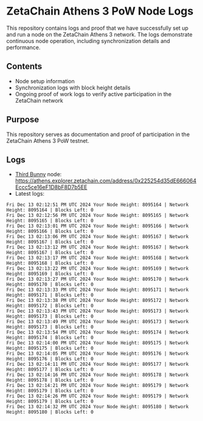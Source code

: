 # ZetaChain Athens 3 PoW Node Logs
This repository contains logs and proof that we have successfully set up and run a node on the ZetaChain Athens 3 network. The logs demonstrate continuous node operation, including synchronization details and performance.

## Contents
- Node setup information
- Synchronization logs with block height details
- Ongoing proof of work logs to verify active participation in the ZetaChain network

## Purpose
This repository serves as documentation and proof of participation in the ZetaChain Athens 3 PoW testnet.

## Logs

- [Third Bunny](https://thirdbunny.xyz/) node: https://athens.explorer.zetachain.com/address/0x225254d35dE666064Eccc5ce16eF1D8bF8D7b5EE
- Latest logs:
```
Fri Dec 13 02:12:51 PM UTC 2024 Your Node Height: 8095164 | Network Height: 8095164 | Blocks Left: 0
Fri Dec 13 02:12:56 PM UTC 2024 Your Node Height: 8095165 | Network Height: 8095165 | Blocks Left: 0
Fri Dec 13 02:13:01 PM UTC 2024 Your Node Height: 8095166 | Network Height: 8095166 | Blocks Left: 0
Fri Dec 13 02:13:06 PM UTC 2024 Your Node Height: 8095167 | Network Height: 8095167 | Blocks Left: 0
Fri Dec 13 02:13:12 PM UTC 2024 Your Node Height: 8095167 | Network Height: 8095167 | Blocks Left: 0
Fri Dec 13 02:13:17 PM UTC 2024 Your Node Height: 8095168 | Network Height: 8095168 | Blocks Left: 0
Fri Dec 13 02:13:22 PM UTC 2024 Your Node Height: 8095169 | Network Height: 8095169 | Blocks Left: 0
Fri Dec 13 02:13:27 PM UTC 2024 Your Node Height: 8095170 | Network Height: 8095170 | Blocks Left: 0
Fri Dec 13 02:13:33 PM UTC 2024 Your Node Height: 8095171 | Network Height: 8095171 | Blocks Left: 0
Fri Dec 13 02:13:38 PM UTC 2024 Your Node Height: 8095172 | Network Height: 8095172 | Blocks Left: 0
Fri Dec 13 02:13:43 PM UTC 2024 Your Node Height: 8095173 | Network Height: 8095173 | Blocks Left: 0
Fri Dec 13 02:13:49 PM UTC 2024 Your Node Height: 8095173 | Network Height: 8095173 | Blocks Left: 0
Fri Dec 13 02:13:54 PM UTC 2024 Your Node Height: 8095174 | Network Height: 8095174 | Blocks Left: 0
Fri Dec 13 02:14:00 PM UTC 2024 Your Node Height: 8095175 | Network Height: 8095175 | Blocks Left: 0
Fri Dec 13 02:14:05 PM UTC 2024 Your Node Height: 8095176 | Network Height: 8095176 | Blocks Left: 0
Fri Dec 13 02:14:11 PM UTC 2024 Your Node Height: 8095177 | Network Height: 8095177 | Blocks Left: 0
Fri Dec 13 02:14:16 PM UTC 2024 Your Node Height: 8095178 | Network Height: 8095178 | Blocks Left: 0
Fri Dec 13 02:14:21 PM UTC 2024 Your Node Height: 8095179 | Network Height: 8095179 | Blocks Left: 0
Fri Dec 13 02:14:26 PM UTC 2024 Your Node Height: 8095179 | Network Height: 8095179 | Blocks Left: 0
Fri Dec 13 02:14:32 PM UTC 2024 Your Node Height: 8095180 | Network Height: 8095180 | Blocks Left: 0
```
